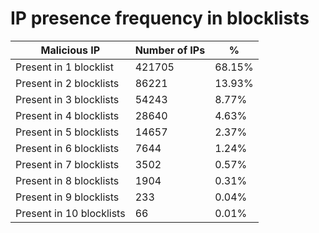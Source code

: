 # IP presence frequency in blocklists
| Malicious IP | Number of IPs | % |
|----|----|----|
| Present in 1 blocklist | 421705 | 68.15% |
| Present in 2 blocklists | 86221 | 13.93% |
| Present in 3 blocklists | 54243 | 8.77% |
| Present in 4 blocklists | 28640 | 4.63% |
| Present in 5 blocklists | 14657 | 2.37% |
| Present in 6 blocklists | 7644 | 1.24% |
| Present in 7 blocklists | 3502 | 0.57% |
| Present in 8 blocklists | 1904 | 0.31% |
| Present in 9 blocklists | 233 | 0.04% |
| Present in 10 blocklists | 66 | 0.01% |
